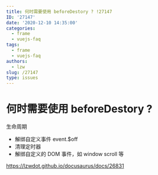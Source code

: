 ```yaml
---
title: 何时需要使用 beforeDestory ? !27147
ID: '27147'
date: '2020-12-10 14:35:00'
categories:
  - frame
  - vuejs-faq
tags:
  - frame
  - vuejs-faq
authors:
  - lzw
slug: /27147
type: issues
---
```


# 何时需要使用 beforeDestory ?

生命周期

- 解绑自定义事件 event.$off
- 清理定时器
- 解绑自定义的 DOM 事件，如 window scroll 等

https://lzwdot.github.io/docusaurus/docs/26831
 
 
 
 
 
 
 
 
 
 
 
 
 
 
 
 
 
 
 
 
 
 
 
 
 
